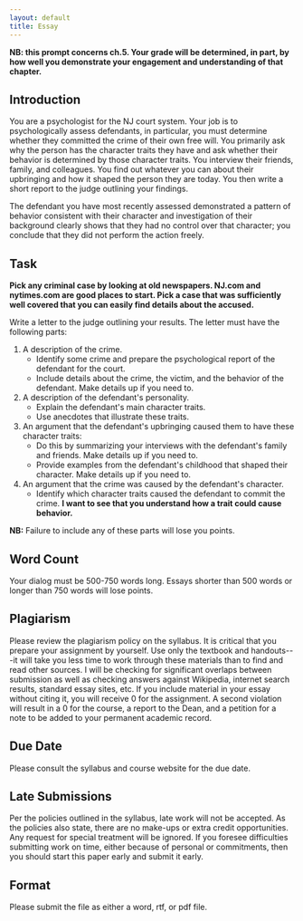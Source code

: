 ```yaml
---
layout: default
title: Essay
---
```



**NB: this prompt concerns ch.5. Your grade will be determined, in part, by 
how well you demonstrate your engagement and understanding of that chapter.**

## Introduction

You are a psychologist for the NJ court system. Your job is to psychologically assess defendants, in particular, you must determine whether they committed the crime of their own free will. You primarily ask why the person has the character traits they have and ask whether their behavior is determined by those character traits. You interview their friends, family, and colleagues. You find out whatever you can about their upbringing and how it shaped the person they are today. You then write a short report to the judge outlining your findings. 

The defendant you have most recently assessed  demonstrated a pattern of behavior consistent with their character and investigation of their background clearly shows that they had  no control over that character; you conclude that they did not perform the action freely.


## Task

**Pick any criminal case by looking at old newspapers. NJ.com and nytimes.com are good places to start. Pick a case that was sufficiently well covered that you can easily find details about the accused.**

Write a letter to the judge outlining your results. The letter must have the following parts: 

1. A description of the crime.
	+ Identify some crime and prepare the psychological report of the defendant for the court. 
	+ Include details about the crime, the victim, and the behavior of the defendant. Make details up if you need to.
2. A description of the defendant's personality.
	+ Explain the defendant's main character traits. 
	+ Use anecdotes that illustrate these traits. 
3. An argument that the defendant's upbringing caused them to have these character traits: 	 
	+ Do this by summarizing your interviews with the defendant's family and friends. Make details up if you need to.
	+ Provide examples from the defendant's childhood that shaped their character. Make details up if you need to.
4. An argument that the crime was caused by the defendant's character. 
	+  Identify which character traits caused the defendant to commit the crime. **I want to see that you understand how a trait could cause behavior.**


**NB:** Failure to include any of these parts will lose you points.

## Word Count 
Your dialog must be 500-750 words long. Essays shorter than 500 words or longer than 750 words will lose points.

## Plagiarism

Please review the plagiarism policy on the syllabus. It is critical that you prepare your assignment by yourself. Use only the textbook and handouts---it will take you less time to work through these materials than to find and read other sources. I will be checking for significant overlaps between submission as well as checking answers against Wikipedia, internet search results, standard essay sites, etc. If you include material in your essay without citing it, you will receive 0 for the assignment. A second violation will result in a 0 for the course, a report to the Dean, and a petition for a note to be added to your permanent academic record. 

## Due Date
Please consult the syllabus and course website for the due date.

## Late Submissions

Per the policies outlined in the syllabus, late work will not be accepted. As the policies also state, there are no make-ups or extra credit opportunities. Any request for special treatment will be ignored. If you foresee difficulties submitting work on time, either because of personal or commitments, then you should start this paper early and submit it early. 

## Format
Please submit the file as either a word, rtf, or pdf file.




